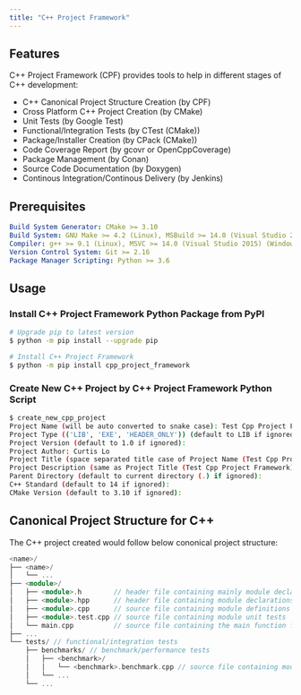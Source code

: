```yaml
---
title: "C++ Project Framework"
---
```


## Features

C++ Project Framework (CPF) provides tools to help in different stages of C++ development:

- C++ Canonical Project Structure Creation (by CPF)
- Cross Platform C++ Project Creation (by CMake)
- Unit Tests (by Google Test)
- Functional/Integration Tests (by CTest (CMake))
- Package/Installer Creation (by CPack (CMake))
- Code Coverage Report (by gcovr or OpenCppCoverage)
- Package Management (by Conan)
- Source Code Documentation (by Doxygen)
- Continous Integration/Continous Delivery (by Jenkins)

## Prerequisites

```yaml
Build System Generator: CMake >= 3.10
Build System: GNU Make >= 4.2 (Linux), MSBuild >= 14.0 (Visual Studio 2015) (Windows)
Compiler: g++ >= 9.1 (Linux), MSVC >= 14.0 (Visual Studio 2015) (Windows)
Version Control System: Git >= 2.16
Package Manager Scripting: Python >= 3.6
```

## Usage

### Install C++ Project Framework Python Package from PyPI

```sh
# Upgrade pip to latest version
$ python -m pip install --upgrade pip

# Install C++ Project Framework
$ python -m pip install cpp_project_framework
```

### Create New C++ Project by C++ Project Framework Python Script

```sh
$ create_new_cpp_project
Project Name (will be auto converted to snake case): Test Cpp Project Framework
Project Type (('LIB', 'EXE', 'HEADER_ONLY')) (default to LIB if ignored):
Project Version (default to 1.0 if ignored):
Project Author: Curtis Lo
Project Title (space separated title case of Project Name (Test Cpp Project Framework) if ignored):
Project Description (same as Project Title (Test Cpp Project Framework) if ignored):
Parent Directory (default to current directory (.) if ignored):
C++ Standard (default to 14 if ignored):
CMake Version (default to 3.10 if ignored):
```

## Canonical Project Structure for C++

The C++ project created would follow below cononical project structure:

```c++
<name>/
├── <name>/
│   └── ...
├── <module>/
│   ├── <module>.h        // header file containing mainly module declarations
│   ├── <module>.hpp      // header file containing module declarations and/or definitions
│   ├── <module>.cpp      // source file containing module definitions
│   ├── <module>.test.cpp // source file containing module unit tests
│   └── main.cpp          // source file containing the main function for exe
├── ...
└── tests/ // functional/integration tests
    ├── benchmarks/ // benchmark/performance tests
    │   ├── <benchmark>/
    │   │   └── <benchmark>.benchmark.cpp // source file containing module benchmark tests
    │   └── ...
    └── ...
```
